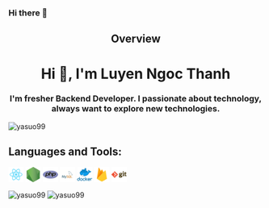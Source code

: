 ### Hi there 👋
<h2 align="center">Overview</h2>
<h1 align="center">Hi 👋, I'm Luyen Ngoc Thanh</h1>
<h3 align="center">I'm fresher Backend Developer. I passionate about technology, always want to explore new technologies.</h3>
<p align="left"><img src="https://komarev.com/ghpvc/?username=yasuo99" alt="yasuo99" />
<h2 align="left">Languages and Tools:</h2>
<p align="left">
<code><img height="30" src="https://raw.githubusercontent.com/github/explore/80688e429a7d4ef2fca1e82350fe8e3517d3494d/topics/react/react.png"></code>
<code><img height="30" src="https://raw.githubusercontent.com/github/explore/80688e429a7d4ef2fca1e82350fe8e3517d3494d/topics/nodejs/nodejs.png"></code>
 <code><img height="30" src="https://raw.githubusercontent.com/github/explore/ccc16358ac4530c6a69b1b80c7223cd2744dea83/topics/php/php.png"></code>
 <code><img height="30" src="https://raw.githubusercontent.com/github/explore/80688e429a7d4ef2fca1e82350fe8e3517d3494d/topics/mysql/mysql.png"></code>
 <code><img height="30" src="https://raw.githubusercontent.com/github/explore/80688e429a7d4ef2fca1e82350fe8e3517d3494d/topics/docker/docker.png"></code>
 <code><img height="30" src="https://raw.githubusercontent.com/github/explore/80688e429a7d4ef2fca1e82350fe8e3517d3494d/topics/firebase/firebase.png"></code>
 <code><img height="30" src="https://raw.githubusercontent.com/github/explore/80688e429a7d4ef2fca1e82350fe8e3517d3494d/topics/git/git.png"></code>

<p align="left">
<img src="https://github-readme-stats.vercel.app/api?username=yasuo99&show_icons=true&theme=dracula&count_private=true" alt="yasuo99" />
<img src="https://github-readme-stats.vercel.app/api/top-langs/?username=yasuo99&layout=compact&theme=dracula" alt="yasuo99" /> 
</p>
